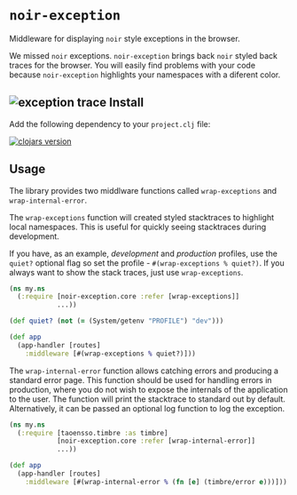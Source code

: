 `noir-exception`
==============
Middleware for displaying `noir` style exceptions in the browser.

We missed `noir` exceptions. `noir-exception` brings back `noir` styled back traces
for the browser. You will easily find problems with your code because
`noir-exception` highlights your namespaces with a diferent color.

![exception trace](https://raw.githubusercontent.com/yogthos/noir-exception/master/exception.png)
Install
-------
Add the following dependency to your `project.clj` file:

[![clojars version](https://clojars.org/noir-exception/latest-version.svg?raw=true)](https://clojars.org/noir-exception)

Usage
-------
The library provides two middlware functions called `wrap-exceptions` and `wrap-internal-error`.

The `wrap-exceptions` function will created styled stacktraces to highlight local namespaces.
This is useful for quickly seeing stacktraces during development.

If you have, as an example, <em>development</em> and <em>production</em> profiles,
use the `quiet?` optional flag so set the profile - `#(wrap-exceptions % quiet?)`.
If you always want to show the stack traces, just use `wrap-exceptions`.
```clj
(ns my.ns
  (:require [noir-exception.core :refer [wrap-exceptions]]
            ...))

(def quiet? (not (= (System/getenv "PROFILE") "dev")))

(def app
  (app-handler [routes]
    :middleware [#(wrap-exceptions % quiet?)]))
```

The `wrap-internal-error` function allows catching errors and producing a standard error page.
This function should be used for handling errors in production, where you do not wish to expose
the internals of the application to the user. The function will print the stacktrace to standard
out by default. Alternatively, it can be passed an optional log function to log the exception.

```clj
(ns my.ns
  (:require [taoensso.timbre :as timbre]
            [noir-exception.core :refer [wrap-internal-error]]
            ...))

(def app
  (app-handler [routes]
    :middleware [#(wrap-internal-error % (fn [e] (timbre/error e)))]))
```


